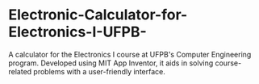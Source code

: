 # Electronic-Calculator-for-Electronics-I-UFPB-
A calculator for the Electronics I course at UFPB's Computer Engineering program. Developed using MIT App Inventor, it aids in solving course-related problems with a user-friendly interface.
